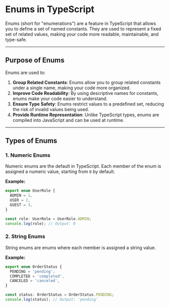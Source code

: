 # **Enums in TypeScript**

Enums (short for "enumerations") are a feature in TypeScript that allows you to define a set of named constants. They are used to represent a fixed set of related values, making your code more readable, maintainable, and type-safe.

---

## **Purpose of Enums**

Enums are used to:
1. **Group Related Constants**: Enums allow you to group related constants under a single name, making your code more organized.
2. **Improve Code Readability**: By using descriptive names for constants, enums make your code easier to understand.
3. **Ensure Type Safety**: Enums restrict values to a predefined set, reducing the risk of invalid values being used.
4. **Provide Runtime Representation**: Unlike TypeScript types, enums are compiled into JavaScript and can be used at runtime.

---

## **Types of Enums**

### **1. Numeric Enums**
Numeric enums are the default in TypeScript. Each member of the enum is assigned a numeric value, starting from `0` by default.

**Example:**
```typescript
export enum UserRole {
  ADMIN = 1,
  USER = 2,
  GUEST = 3,
}

const role: UserRole = UserRole.ADMIN;
console.log(role); // Output: 0
```

### **2. String Enums**
String enums are enums where each member is assigned a string value.

**Example:**
```typescript
export enum OrderStatus {
  PENDING = 'pending',
  COMPLETED = 'completed',
  CANCELED = 'canceled',
}

const status: OrderStatus = OrderStatus.PENDING;
console.log(status); // Output: 'pending'
```